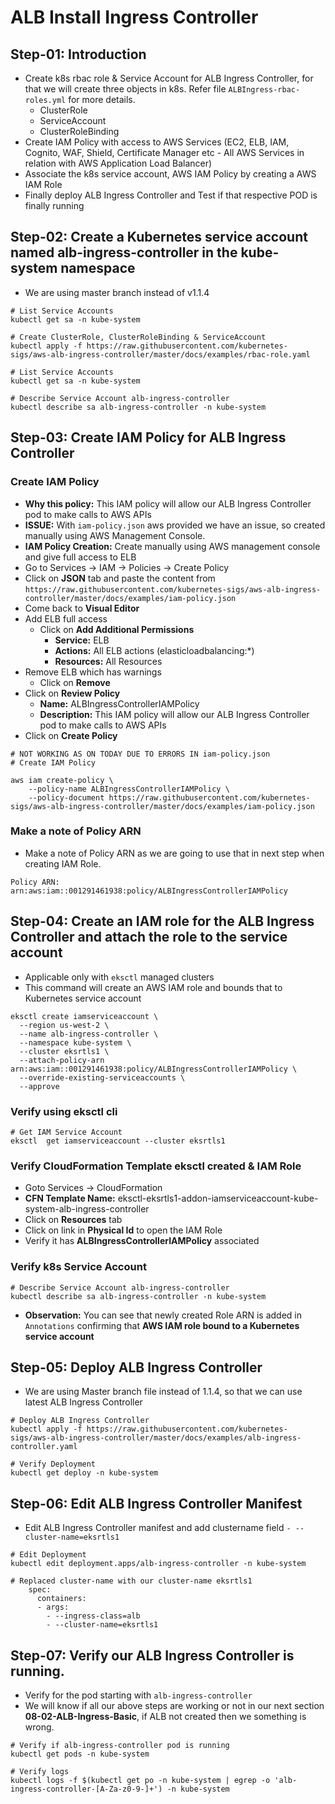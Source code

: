 # ALB Install Ingress Controller

## Step-01: Introduction
- Create k8s rbac role & Service Account for ALB Ingress Controller, for that we will create three  objects in k8s. Refer file `ALBIngress-rbac-roles.yml` for more details.
  - ClusterRole
  - ServiceAccount
  - ClusterRoleBinding
- Create IAM Policy with access to AWS Services (EC2, ELB, IAM, Cognito, WAF, Shield, Certificate Manager etc - All AWS Services in relation with AWS Application Load Balancer)
- Associate the k8s service account, AWS IAM Policy by creating a AWS IAM Role
- Finally deploy ALB Ingress Controller and Test if that respective POD is finally running


## Step-02: Create a Kubernetes service account named alb-ingress-controller in the kube-system namespace
- We are using master branch instead of v1.1.4
```
# List Service Accounts
kubectl get sa -n kube-system

# Create ClusterRole, ClusterRoleBinding & ServiceAccount
kubectl apply -f https://raw.githubusercontent.com/kubernetes-sigs/aws-alb-ingress-controller/master/docs/examples/rbac-role.yaml

# List Service Accounts
kubectl get sa -n kube-system

# Describe Service Account alb-ingress-controller
kubectl describe sa alb-ingress-controller -n kube-system
```

## Step-03: Create IAM Policy for ALB Ingress Controller

### Create IAM Policy
- **Why this policy:** This IAM policy will allow our ALB Ingress Controller pod to make calls to AWS APIs
- **ISSUE:** With `iam-policy.json` aws provided we have an issue, so created manually using AWS Management Console.
- **IAM Policy Creation:** Create manually using AWS management console and give full access to ELB
- Go to Services -> IAM -> Policies -> Create Policy
- Click on **JSON** tab and paste the content from `https://raw.githubusercontent.com/kubernetes-sigs/aws-alb-ingress-controller/master/docs/examples/iam-policy.json`
- Come back to **Visual Editor**
- Add ELB full access
  - Click on **Add Additional Permissions**
    - **Service:** ELB
    - **Actions:** All ELB actions (elasticloadbalancing:*)
    - **Resources:** All Resources
- Remove ELB which has warnings
  - Click on **Remove**
- Click on **Review Policy**
  - **Name:**  ALBIngressControllerIAMPolicy
  - **Description:** This IAM policy will allow our ALB Ingress Controller pod to make calls to AWS APIs
- Click on **Create Policy**

```
# NOT WORKING AS ON TODAY DUE TO ERRORS IN iam-policy.json
# Create IAM Policy

aws iam create-policy \
    --policy-name ALBIngressControllerIAMPolicy \
    --policy-document https://raw.githubusercontent.com/kubernetes-sigs/aws-alb-ingress-controller/master/docs/examples/iam-policy.json
```
### Make a note of Policy ARN
- Make a note of Policy ARN as we are going to use that in next step when creating IAM Role.
```
Policy ARN: arn:aws:iam::001291461938:policy/ALBIngressControllerIAMPolicy
```

## Step-04: Create an IAM role for the ALB Ingress Controller and attach the role to the service account
- Applicable only with `eksctl` managed clusters
- This command will create an AWS IAM role and bounds that to Kubernetes service account

```
eksctl create iamserviceaccount \
  --region us-west-2 \
  --name alb-ingress-controller \
  --namespace kube-system \
  --cluster eksrtls1 \
  --attach-policy-arn arn:aws:iam::001291461938:policy/ALBIngressControllerIAMPolicy \
  --override-existing-serviceaccounts \
  --approve
```

### Verify using eksctl cli
```
# Get IAM Service Account
eksctl  get iamserviceaccount --cluster eksrtls1
```

### Verify CloudFormation Template eksctl created & IAM Role
- Goto Services -> CloudFormation
- **CFN Template Name:** eksctl-eksrtls1-addon-iamserviceaccount-kube-system-alb-ingress-controller
- Click on **Resources** tab
- Click on link in **Physical Id** to open the IAM Role
- Verify it has **ALBIngressControllerIAMPolicy** associated

### Verify k8s Service Account
```
# Describe Service Account alb-ingress-controller
kubectl describe sa alb-ingress-controller -n kube-system
```
- **Observation:** You can see that newly created Role ARN is added in `Annotations` confirming that **AWS IAM role bound to a Kubernetes service account**


## Step-05: Deploy ALB Ingress Controller
- We are using Master branch file instead of 1.1.4, so that we can use latest ALB Ingress Controller
```
# Deploy ALB Ingress Controller
kubectl apply -f https://raw.githubusercontent.com/kubernetes-sigs/aws-alb-ingress-controller/master/docs/examples/alb-ingress-controller.yaml

# Verify Deployment
kubectl get deploy -n kube-system
```

## Step-06: Edit ALB Ingress Controller Manifest
- Edit ALB Ingress Controller manifest and add clustername field `- --cluster-name=eksrtls1`
```
# Edit Deployment
kubectl edit deployment.apps/alb-ingress-controller -n kube-system

# Replaced cluster-name with our cluster-name eksrtls1
    spec:
      containers:
      - args:
        - --ingress-class=alb
        - --cluster-name=eksrtls1
```

## Step-07: Verify our ALB Ingress Controller is running.
- Verify for the pod starting with `alb-ingress-controller`
- We will know if all our above steps are working or not in our next section **08-02-ALB-Ingress-Basic**, if ALB not created then we something is wrong.
```
# Verify if alb-ingress-controller pod is running
kubectl get pods -n kube-system

# Verify logs
kubectl logs -f $(kubectl get po -n kube-system | egrep -o 'alb-ingress-controller-[A-Za-z0-9-]+') -n kube-system
```
